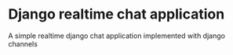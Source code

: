 # Django realtime chat application

A simple realtime django chat application implemented with django channels
